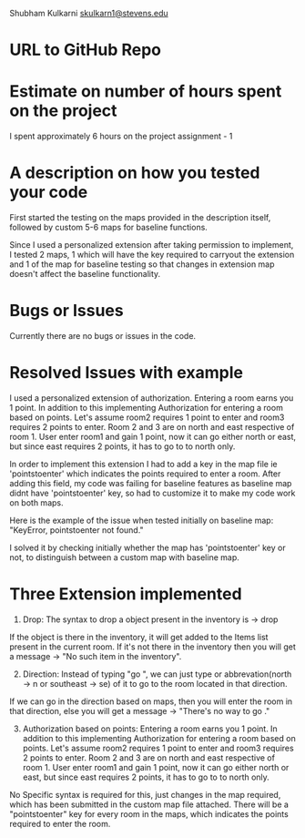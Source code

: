 Shubham Kulkarni skulkarn1@stevens.edu

# URL to GitHub Repo



# Estimate on number of hours spent on the project

I spent approximately 6 hours on the project assignment - 1

# A description on how you tested your code

First started the testing on the maps provided in the description itself, followed by custom 5-6 maps for baseline functions.

Since I used a personalized extension after taking permission to implement, I tested 2 maps, 1 which will have the key required to carryout the extension and 1 of the map for baseline testing so that changes in extension map doesn't affect the baseline functionality.

# Bugs or Issues

Currently there are no bugs or issues in the code.

# Resolved Issues with example

I used a personalized extension of authorization. Entering a room earns you 1 point. In addition to this implementing Authorization for entering a room based on points. Let's assume room2 requires 1 point to enter and room3 requires 2 points to enter. Room 2 and 3 are on north and east respective of room 1. User enter room1 and gain 1 point, now it can go either north or east, but since east requires 2 points, it has to go to to north only.

In order to implement this extension I had to add a key in the map file ie 'pointstoenter' which indicates the points required to enter a room. After adding this field, my code was failing for baseline features as baseline map didnt have 'pointstoenter' key, so had to customize it to make my code work on both maps.

Here is the example of the issue when tested initially on baseline map: "KeyError, pointstoenter not found."

I solved it by checking initially whether the map has 'pointstoenter' key or not, to distinguish between a custom map with baseline map.

# Three Extension implemented

1. Drop: The syntax to drop a object present in the inventory is -> drop <object-name>

If the object is there in the inventory, it will get added to the Items list present in the current room. If it's not there in the inventory then you will get a message -> "No such item in the inventory".

2. Direction: Instead of typing "go <direction>", we can just type <direction> or abbrevation(north -> n or southeast -> se) of it to go to the room located in that direction.

If we can go in the direction based on maps, then you will enter the room in that direction, else you will get a message -> "There's no way to go <direction>."

3. Authorization based on points: Entering a room earns you 1 point. In addition to this implementing Authorization for entering a room based on points. Let's assume room2 requires 1 point to enter and room3 requires 2 points to enter. Room 2 and 3 are on north and east respective of room 1. User enter room1 and gain 1 point, now it can go either north or east, but since east requires 2 points, it has to go to to north only.

No Specific syntax is required for this, just changes in the map required, which has been submitted in the custom map file attached. There will be a "pointstoenter" key for every room in the maps, which indicates the points required to enter the room.


